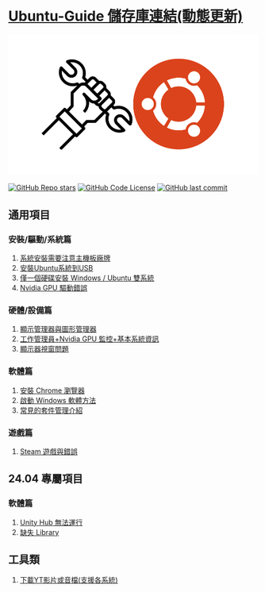# [Ubuntu-Guide 儲存庫連結(動態更新)](https://github.com/TsukiSama9292/Ubuntu-Guide)
![# Ubuntu-Guide](https://raw.githubusercontent.com/TsukiSama9292/Ubuntu-Guide/main/assets/logo.png)

[![GitHub Repo stars](https://img.shields.io/github/stars/TsukiSama9292/Ubuntu-Guide?style=social)](https://github.com/TsukiSama9292/Ubuntu-Guide/stargazers)
[![GitHub Code License](https://img.shields.io/github/license/TsukiSama9292/Ubuntu-Guide)](LICENSE)
[![GitHub last commit](https://img.shields.io/github/last-commit/TsukiSama9292/Ubuntu-Guide)](https://github.com/TsukiSama9292/Ubuntu-Guide/commits/main)

## 通用項目
### 安裝/驅動/系統篇
1. [系統安裝需要注意主機板廠牌](https://github.com/TsukiSama9292/Ubuntu-Guide/tree/main/zh_tw/all/system_install_notice.md)
2. [安裝Ubuntu系統到USB](https://github.com/TsukiSama9292/Ubuntu-Guide/tree/main/zh_tw/all/install_ubuntu.md)
3. [僅一個硬碟安裝 Windows / Ubuntu 雙系統](https://github.com/TsukiSama9292/Ubuntu-Guide/tree/main/zh_tw/all/install_ubuntu.md)
4. [Nvidia GPU 驅動錯誤](https://github.com/TsukiSama9292/Ubuntu-Guide/tree/main/zh_tw/all/nvidia_gpu_driver_error.md)
### 硬體/設備篇
1. [顯示管理器與圖形管理器](https://github.com/TsukiSama9292/Ubuntu-Guide/tree/main/zh_tw/all/display_manager_and_graphics_manager.md)
2. [工作管理員+Nvidia GPU 監控+基本系統資訊](https://github.com/TsukiSama9292/Ubuntu-Guide/tree/main/zh_tw/all/work_manager_and_hardware_monitoring.md)
3. [顯示器視窗問題](https://github.com/TsukiSama9292/Ubuntu-Guide/tree/main/zh_tw/all/display_monitor_window_problem.md)
### 軟體篇
1. [安裝 Chrome 瀏覽器](https://github.com/TsukiSama9292/Ubuntu-Guide/tree/main/zh_tw/all/install_chrome.md)
2. [啟動 Windows 軟體方法](https://github.com/TsukiSama9292/Ubuntu-Guide/tree/main/zh_tw/all/launch_windows_software.md)
3. [常見的套件管理介紹](https://github.com/TsukiSama9292/Ubuntu-Guide/tree/main/zh_tw/all/package_management.md)
### 遊戲篇
1. [Steam 遊戲與錯誤](https://github.com/TsukiSama9292/Ubuntu-Guide/tree/main/zh_tw/all/steam_game_error_or_black_screen.md)

## 24.04 專屬項目
### 軟體篇
1. [Unity Hub 無法運行](https://github.com/TsukiSama9292/Ubuntu-Guide/tree/main/zh_tw/24.04/unity_hub_cannot_run.md)
3. [缺失 Library](https://github.com/TsukiSama9292/Ubuntu-Guide/tree/main/zh_tw/24.04/missing_library.md)

## 工具類
1. [下載YT影片或音檔(支援各系統)](https://github.com/TsukiSama9292/Ubuntu-Guide/tree/main/zh_tw/tool/download_yt_video_or_audio.ipynb)